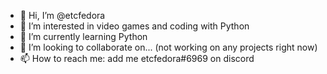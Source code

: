 - 👋 Hi, I’m @etcfedora
- 👀 I’m interested in video games and coding with Python
- 🌱 I’m currently learning Python
- 💞️ I’m looking to collaborate on... (not working on any projects right now)
- 📫 How to reach me: add me etcfedora#6969 on discord

<!---
etcfedora/etcfedora is a ✨ special ✨ repository because its `README.md` (this file) appears on your GitHub profile.
You can click the Preview link to take a look at your changes.
--->
